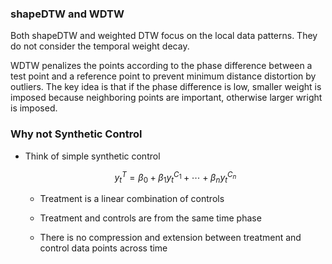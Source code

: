 ### shapeDTW and WDTW

Both shapeDTW and weighted DTW focus on the local data patterns. They do not consider the temporal weight decay.

WDTW penalizes the points according to the phase difference between a test point and a reference point to prevent minimum distance distortion by outliers. The key idea is that if the phase difference is low, smaller weight is imposed because neighboring points are important, otherwise larger wright is imposed.


### Why not Synthetic Control

+ Think of simple synthetic control
  
  $$
  y_t^T=\beta_0+\beta_1y_t^{C_1}+\cdots+\beta_ny_t^{C_n}
  $$
  
  + Treatment is a linear combination of controls
  
  + Treatment and controls are from the same time phase
  
  + There is no compression and extension between treatment and control data points across time 
